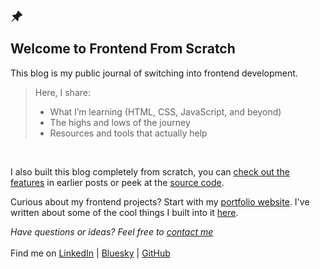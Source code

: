<svg xmlns="http://www.w3.org/2000/svg" width="20" height="20" fill="currentColor" class="bi bi-pin-angle-fill" viewBox="0 0 16 16">
  <path d="M9.828.722a.5.5 0 0 1 .354.146l4.95 4.95a.5.5 0 0 1 0 .707c-.48.48-1.072.588-1.503.588-.177 0-.335-.018-.46-.039l-3.134 3.134a6 6 0 0 1 .16 1.013c.046.702-.032 1.687-.72 2.375a.5.5 0 0 1-.707 0l-2.829-2.828-3.182 3.182c-.195.195-1.219.902-1.414.707s.512-1.22.707-1.414l3.182-3.182-2.828-2.829a.5.5 0 0 1 0-.707c.688-.688 1.673-.767 2.375-.72a6 6 0 0 1 1.013.16l3.134-3.133a3 3 0 0 1-.04-.461c0-.43.108-1.022.589-1.503a.5.5 0 0 1 .353-.146"/>
</svg>

## Welcome to Frontend From Scratch

This blog is my public journal of switching into frontend development.

 > Here, I share:
>- What I’m learning (HTML, CSS, JavaScript, and beyond)
>- The highs and lows of the journey
>- Resources and tools that actually help

<br>

I also built this blog completely from scratch, you can <a href="../blog/#post-frontend-from-scratch-blog-features-part-1">check out the features</a> in earlier posts or peek at the <a href="https://github.com/kolonatalie/portfolio" target="_blank">source code</a>.

Curious about my frontend projects? Start with my <a href="/" target="_blank">portfolio website</a>. I've written about some of the cool things I built into it <a href="../blog/#post-portfolio-features">here</a>.

*Have questions or ideas? Feel free to <a href="../#contact" target="_blank">contact me</a>*
<br>
<br>
Find me on <a href="https://www.linkedin.com/in/kolonatalie/" target="_blank">LinkedIn</a> | <a href="https://bsky.app/profile/kolonatalie.bsky.social" target="_blank">Bluesky</a> | <a href="https://github.com/kolonatalie" target="_blank">GitHub</a>